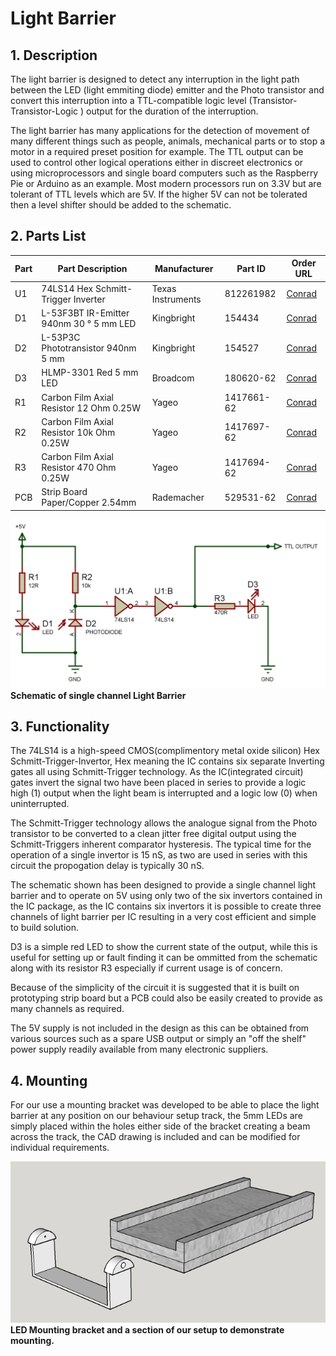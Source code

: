 # **Light Barrier**

## **1. Description**

The light barrier is designed to detect any interruption in the light path between the LED (light emmiting diode) emitter and the Photo transistor and convert this interruption into a TTL-compatible
logic level (Transistor-Transistor-Logic ) output for the duration of the interruption.

The light barrier has many applications for the detection of movement of many different things such as people, animals, mechanical parts or to stop a motor in a required preset position for example.
The TTL output can  be used to control other logical operations either in discreet electronics or using microprocessors and single board computers such as the Raspberry Pie or  Arduino as an example.
Most modern processors run on 3.3V but are tolerant of TTL levels which are 5V. If the higher 5V can not be tolerated then a level shifter should be added to the schematic.

## **2. Parts List**

|Part | Part Description  | Manufacturer | Part ID | Order URL |
| ---- | ----------------- | ------------ | ------- | --------- |
| U1 | 74LS14 Hex Schmitt-Trigger Inverter | Texas Instruments  | 812261982 | [Conrad](https://www.conrad.de/de/p/high-speed-cmos-hex-inverter-schmitt-trigger-dip-14-812261982.html) |
| D1 |  L-53F3BT IR-Emitter 940nm 30 ° 5 mm LED | Kingbright  | 154434  | [Conrad](https://www.conrad.de/de/p/kingbright-l-53f3bt-ir-emitter-940-nm-30-5-mm-radial-bedrahtet-154434.html) |
| D2 | L-53P3C Phototransistor 940nm 5 mm | Kingbright | 154527 | [Conrad](https://www.conrad.de/de/p/kingbright-fototransistor-5-mm-1100-nm-l-53p3c-154527.html) |
| D3 | HLMP-3301 Red 5 mm LED | Broadcom | 180620-62 | [Conrad](https://www.conrad.de/de/p/broadcom-hlmp-3301-led-bedrahtet-rot-rund-5-mm-7-mcd-60-10-ma-1-9-v-180620.html) |
| R1 | Carbon Film Axial Resistor 12 Ohm 0.25W | Yageo | 1417661-62 | [Conrad](https://www.conrad.de/de/p/yageo-cfr-25jt-52-12r-kohleschicht-widerstand-12-axial-bedrahtet-0207-0-25-w-5-1-st-1417661.html) |
| R2 | Carbon Film Axial Resistor 10k Ohm 0.25W | Yageo | 1417697-62 | [Conrad](https://www.conrad.de/de/p/yageo-cfr-25jt-52-10k-kohleschicht-widerstand-10-k-axial-bedrahtet-0207-0-25-w-5-1-st-1417697.html) |
| R3 | Carbon Film Axial Resistor 470 Ohm 0.25W | Yageo | 1417694-62 | [Conrad](https://www.conrad.de/de/p/yageo-cfr-25jt-52-470r-kohleschicht-widerstand-470-axial-bedrahtet-0207-0-25-w-5-1-st-1417694.html) |
| PCB | Strip Board Paper/Copper 2.54mm | Rademacher | 529531-62 | [Conrad](https://www.conrad.de/de/p/rademacher-wr-typ-710-2-platine-hartpapier-l-x-b-100-mm-x-75-mm-35-m-rastermass-2-54-mm-inhalt-1-st-529531.html) |

![Light Barrier Schematic](graphics/lichtschranke.png) **Schematic of single channel Light Barrier**

## **3. Functionality**

The 74LS14 is a high-speed CMOS(complimentory metal oxide silicon) Hex Schmitt-Trigger-Invertor, Hex meaning the IC contains six separate Inverting gates all using Schmitt-Trigger technology.
As the IC(integrated circuit) gates invert the signal two have been placed in series to provide a logic high (1) output when the light beam is interrupted and a logic low (0) when uninterrupted.

 The Schmitt-Trigger technology allows the analogue signal from the Photo transistor to be converted to a clean jitter free digital output using the Schmitt-Triggers inherent comparator hysteresis.
 The typical time for the operation of a single invertor is 15 nS, as two are used in series with this circuit the propogation delay is typically 30 nS.

The schematic shown has been designed to provide a single channel light barrier and to operate on 5V using only two of the six invertors contained in the IC package,
as the IC contains six invertors it is possible to create three channels of light barrier per IC resulting in a very cost efficient and simple to build solution.

D3 is a simple red LED to show the current state of the output,
while this is useful for setting up or fault finding it can be ommitted from the schematic along with its resistor R3 especially if current usage is of concern.

Because of the simplicity of the circuit it is suggested that it is built on prototyping strip board but a PCB could also be easily created to provide as many channels as required.

The 5V supply is not included in the design as this can be obtained from various sources such as a spare USB output or simply an "off the shelf" power supply readily available from many electronic suppliers.

## **4. Mounting**

For our use a mounting bracket was developed to be able to place  the light barrier at any position on our behaviour setup track,
the 5mm LEDs are simply placed within the holes either side of the bracket creating a beam across the track, the CAD drawing is included and can be modified for individual requirements.

![Light Barrier mounting](graphics/lightbarrier.png) **LED Mounting bracket and a section of our setup to demonstrate mounting.**

